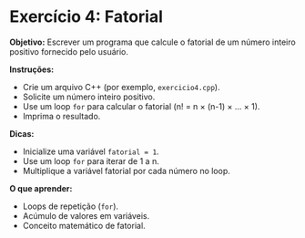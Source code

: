 # Exercício 4: Fatorial

**Objetivo:** Escrever um programa que calcule o fatorial de um número inteiro positivo fornecido pelo usuário.

**Instruções:**
- Crie um arquivo C++ (por exemplo, `exercicio4.cpp`).
- Solicite um número inteiro positivo.
- Use um loop `for` para calcular o fatorial (n! = n × (n-1) × ... × 1).
- Imprima o resultado.

**Dicas:**
- Inicialize uma variável `fatorial = 1`.
- Use um loop `for` para iterar de 1 a n.
- Multiplique a variável fatorial por cada número no loop.

**O que aprender:**
- Loops de repetição (`for`).
- Acúmulo de valores em variáveis.
- Conceito matemático de fatorial.